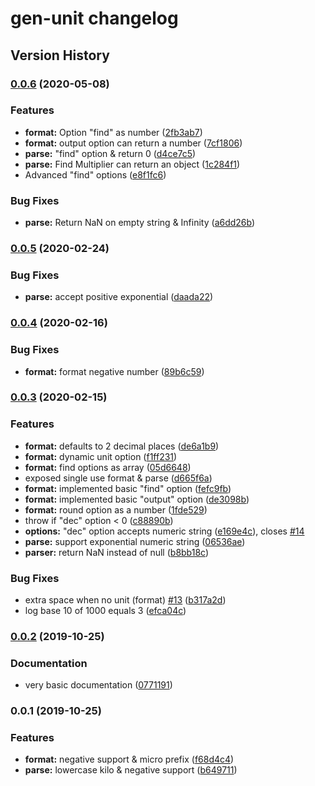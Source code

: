 # gen-unit changelog

## Version History

### [0.0.6](https://github.com/manferlo81/gen-unit/compare/v0.0.5...v0.0.6) (2020-05-08)


### Features

* **format:** Option "find" as number ([2fb3ab7](https://github.com/manferlo81/gen-unit/commit/2fb3ab7db02a21edba4cfc6666b0ea4e9f9bd624))
* **format:** output option can return a number ([7cf1806](https://github.com/manferlo81/gen-unit/commit/7cf18065ec4ae22909fa7fbde223f038e8cebbe1))
* **parse:** "find" option & return 0 ([d4ce7c5](https://github.com/manferlo81/gen-unit/commit/d4ce7c587441a7d21f544baf6dbdf55d82183947))
* **parse:** Find Multiplier can return an object ([1c284f1](https://github.com/manferlo81/gen-unit/commit/1c284f196d172583c154ebde3b7f28c88bbbf69f))
* Advanced "find" options ([e8f1fc6](https://github.com/manferlo81/gen-unit/commit/e8f1fc6454e7b636903927e3d9798c0fea524d8d))


### Bug Fixes

* **parse:** Return NaN on empty string & Infinity ([a6dd26b](https://github.com/manferlo81/gen-unit/commit/a6dd26bf064328ff4bd1b48b56ebfc06651ce3e5))

### [0.0.5](https://github.com/manferlo81/gen-unit/compare/v0.0.4...v0.0.5) (2020-02-24)


### Bug Fixes

* **parse:** accept positive exponential ([daada22](https://github.com/manferlo81/gen-unit/commit/daada2215b7b06c7de519e7b9651b7a39da9e215))

### [0.0.4](https://github.com/manferlo81/gen-unit/compare/v0.0.3...v0.0.4) (2020-02-16)


### Bug Fixes

* **format:** format negative number ([89b6c59](https://github.com/manferlo81/gen-unit/commit/89b6c59efe6c08e7926b684e2f05cce2bf4d155e))

### [0.0.3](https://github.com/manferlo81/gen-unit/compare/v0.0.2...v0.0.3) (2020-02-15)


### Features

* **format:**  defaults to 2 decimal places ([de6a1b9](https://github.com/manferlo81/gen-unit/commit/de6a1b9c82909d19a3a78e86a90e009c3a33b101))
* **format:** dynamic unit option ([f1ff231](https://github.com/manferlo81/gen-unit/commit/f1ff231ff045fa917f17a15619a0f9a3197d492b))
* **format:** find options as array ([05d6648](https://github.com/manferlo81/gen-unit/commit/05d6648eb817ff51ee60ee8c6e50df03b6c719c1))
* exposed single use format & parse ([d665f6a](https://github.com/manferlo81/gen-unit/commit/d665f6a0f126060578e550bac954aa0c3e803026))
* **format:** implemented basic "find" option ([fefc9fb](https://github.com/manferlo81/gen-unit/commit/fefc9fb4dbdbb9dec97de9764ea3104cfaa599f3))
* **format:** implemented basic "output" option ([de3098b](https://github.com/manferlo81/gen-unit/commit/de3098b546fb7fb869df7d204a4092cc74488114))
* **format:** round option as a number ([1fde529](https://github.com/manferlo81/gen-unit/commit/1fde5297dfe65e1e577219de9dc94151cb4dbe70))
* throw if "dec" option < 0 ([c88890b](https://github.com/manferlo81/gen-unit/commit/c88890bcc62fadb2ed734a3b6264c3af7a59a8a9))
* **options:** "dec" option accepts numeric string ([e169e4c](https://github.com/manferlo81/gen-unit/commit/e169e4c61929d9f8baf54b9c786d850b133b9320)), closes [#14](https://github.com/manferlo81/gen-unit/issues/14)
* **parse:** support exponential numeric string ([06536ae](https://github.com/manferlo81/gen-unit/commit/06536aeb6d0a1fcd10379b2629142c910b123911))
* **parser:** return NaN instead of null ([b8bb18c](https://github.com/manferlo81/gen-unit/commit/b8bb18cf919e5ec4f6aba2c48a582a4d8988651c))


### Bug Fixes

* extra space when no unit (format) [#13](https://github.com/manferlo81/gen-unit/issues/13) ([b317a2d](https://github.com/manferlo81/gen-unit/commit/b317a2d74df5c50ca158d596885aa5ec5884774e))
* log base 10 of 1000 equals 3 ([efca04c](https://github.com/manferlo81/gen-unit/commit/efca04c3c75f07a892c2c3b5b126ba672b05598f))

### [0.0.2](https://github.com/manferlo81/gen-unit/compare/v0.0.1...v0.0.2) (2019-10-25)


### Documentation

* very basic documentation ([0771191](https://github.com/manferlo81/gen-unit/commit/077119188767ad2d9ee0d1458519f2bb1bae7a88))

### 0.0.1 (2019-10-25)


### Features

* **format:** negative support & micro prefix ([f68d4c4](https://github.com/manferlo81/gen-unit/commit/f68d4c49e51a5b1d308007ce10fb79ef65da8eda))
* **parse:** lowercase kilo & negative support ([b649711](https://github.com/manferlo81/gen-unit/commit/b6497110fe2d9c5b7584e4f00a56d7efbca092a8))
